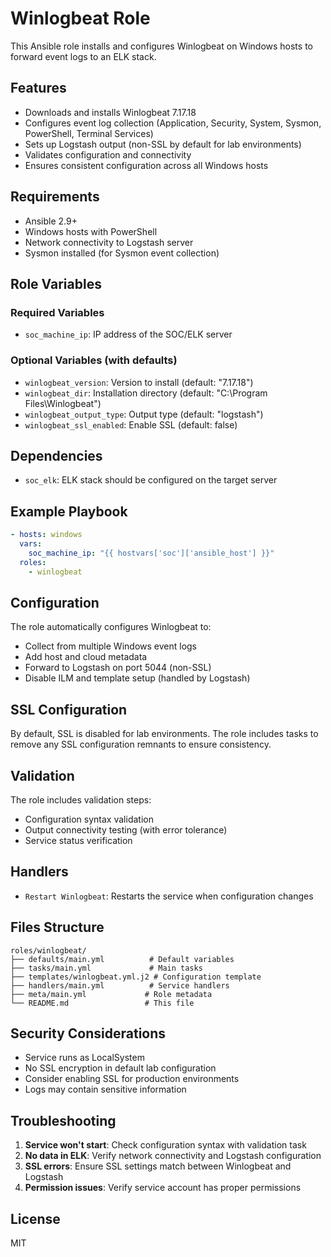 # Winlogbeat Role

This Ansible role installs and configures Winlogbeat on Windows hosts to forward event logs to an ELK stack.

## Features

- Downloads and installs Winlogbeat 7.17.18
- Configures event log collection (Application, Security, System, Sysmon, PowerShell, Terminal Services)
- Sets up Logstash output (non-SSL by default for lab environments)
- Validates configuration and connectivity
- Ensures consistent configuration across all Windows hosts

## Requirements

- Ansible 2.9+
- Windows hosts with PowerShell
- Network connectivity to Logstash server
- Sysmon installed (for Sysmon event collection)

## Role Variables

### Required Variables
- `soc_machine_ip`: IP address of the SOC/ELK server

### Optional Variables (with defaults)
- `winlogbeat_version`: Version to install (default: "7.17.18")
- `winlogbeat_dir`: Installation directory (default: "C:\\Program Files\\Winlogbeat")
- `winlogbeat_output_type`: Output type (default: "logstash")
- `winlogbeat_ssl_enabled`: Enable SSL (default: false)

## Dependencies

- `soc_elk`: ELK stack should be configured on the target server

## Example Playbook

```yaml
- hosts: windows
  vars:
    soc_machine_ip: "{{ hostvars['soc']['ansible_host'] }}"
  roles:
    - winlogbeat
```

## Configuration

The role automatically configures Winlogbeat to:
- Collect from multiple Windows event logs
- Add host and cloud metadata
- Forward to Logstash on port 5044 (non-SSL)
- Disable ILM and template setup (handled by Logstash)

## SSL Configuration

By default, SSL is disabled for lab environments. The role includes tasks to remove any SSL configuration remnants to ensure consistency.

## Validation

The role includes validation steps:
- Configuration syntax validation
- Output connectivity testing (with error tolerance)
- Service status verification

## Handlers

- `Restart Winlogbeat`: Restarts the service when configuration changes

## Files Structure

```
roles/winlogbeat/
├── defaults/main.yml          # Default variables
├── tasks/main.yml             # Main tasks
├── templates/winlogbeat.yml.j2 # Configuration template
├── handlers/main.yml          # Service handlers
├── meta/main.yml             # Role metadata
└── README.md                 # This file
```

## Security Considerations

- Service runs as LocalSystem
- No SSL encryption in default lab configuration
- Consider enabling SSL for production environments
- Logs may contain sensitive information

## Troubleshooting

1. **Service won't start**: Check configuration syntax with validation task
2. **No data in ELK**: Verify network connectivity and Logstash configuration
3. **SSL errors**: Ensure SSL settings match between Winlogbeat and Logstash
4. **Permission issues**: Verify service account has proper permissions

## License

MIT

